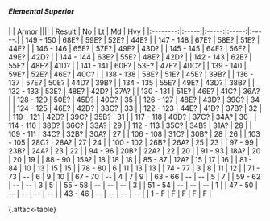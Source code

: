 ##### Elemental Superior

|      |   Armor   ||||
|   Result   |   No   |   Lt   |   Md   |   Hvy   |
|:--------:|:-----:|:-----:|:-----:|:-----:|
| 149 - 150 | 68E? | 59E? | 52E? | 44E? |
| 147 - 148 | 67E? | 58E? | 51E? | 44E? |
| 146 - 146 | 65E? | 57E? | 49E? | 43D? |
| 145 - 145 | 64E? | 56E? | 49E? | 42D? |
| 144 - 144 | 63E? | 55E? | 48E? | 42D? |
| 142 - 143 | 62E? | 55E? | 48E? | 41D? |
| 141 - 141 | 60E? | 53E? | 47E? | 40C? |
| 139 - 140 | 59E? | 52E? | 46E? | 40C? |
| 138 - 138 | 58E? | 51E? | 45E? | 39B? |
| 136 - 137 | 57E? | 50E? | 44D? | 39B? |
| 134 - 135 | 55E? | 49E? | 43D? | 38B? |
| 132 - 133 | 53E? | 48E? | 42D? | 37A? |
| 130 - 131 | 51E? | 46E? | 41C? | 36A? |
| 128 - 129 | 50E? | 45D? | 40C? | 35 |
| 126 - 127 | 48E? | 43D? | 39C? | 34 |
| 124 - 125 | 46E? | 42D? | 38C? | 33 |
| 122 - 123 | 44E? | 41D? | 37B? | 32 |
| 119 - 121 | 42D? | 39C? | 35B? | 31 |
| 117 - 118 | 40D? | 37C? | 34A? | 30 |
| 114 - 116 | 38D? | 36C? | 33A? | 29 |
| 112 - 113 | 35C? | 34B? | 31A? | 28 |
| 109 - 111 | 34C? | 32B? | 30A? | 27 |
| 106 - 108 | 31C? | 30B? | 28 | 26 |
| 103 - 105 | 28C? | 28A? | 27 | 24 |
| 100 - 102 | 26B? | 26A? | 25 | 23 |
| 97 - 99 | 23B? | 24A? | 23 | 22 |
| 94 - 96 | 20B? | 22A? | 22 | 20 |
| 91 - 93 | 18A? | 20 | 20 | 19 |
| 88 - 90 | 15A? | 18 | 18 | 18 |
| 85 - 87 | 12A? | 15 | 17 | 16 |
| 81 - 84 | 10 | 13 | 15 | 15 |
| 78 - 80 | 6 | 11 | 13 | 13 |
| 74 - 77 | 3 | 8 | 11 | 12 |
| 71 - 73 | --  | 6 | 9 | 10 |
| 67 - 70 | --  | 4 | 7 | 9 |
| 63 - 66 | --  | --  | 5 | 7 |
| 59 - 62 | --  | --  | 3 | 5 |
| 55 - 58 | --  | --  | --  | 3 |
| 51 - 54 | --  | --  | --  | 1 |
| 47 - 50 | --  | --  | --  | --  |
| 43 - 46 | --  | --  | --  | --  |
| 1 - F | F | F | F | F |

{.attack-table}
